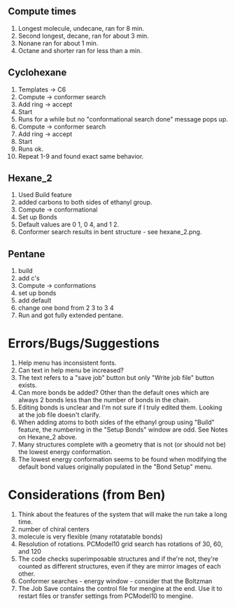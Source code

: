 ## Compute times

1. Longest molecule, undecane, ran for 8 min.
2. Second longest, decane, ran for about 3 min.
3. Nonane ran for about 1 min.
4. Octane and shorter ran for less than a min.

## Cyclohexane

1. Templates -> C6
2. Compute -> conformer search
3. Add ring -> accept
4. Start
5. Runs for a while but no "conformational search done" message pops up.
6. Compute -> conformer search
7. Add ring -> accept
8. Start
9. Runs ok.
10. Repeat 1-9 and found exact same behavior.

## Hexane_2

1. Used Build feature
2. added carbons to both sides of ethanyl group.
3. Compute -> conformational
4. Set up Bonds
5. Default values are 0 1, 0 4, and 1 2.
6. Conformer search results in bent structure - see hexane_2.png.

## Pentane

1. build
2. add c's
3. Compute -> conformations
4. set up bonds
5. add default
6. change one bond from 2 3 to 3 4
7. Run and got fully extended pentane.


# Errors/Bugs/Suggestions

1. Help menu has inconsistent fonts.
2. Can text in help menu be increased?
3. The text refers to a "save job" button but only "Write job file" button exists.
4. Can more bonds be added? Other than the default ones which are always 2 bonds less
than the number of bonds in the chain.
5. Editing bonds is unclear and I'm not sure if I truly edited them. Looking at the job
file doesn't clarify.
6. When adding atoms to both sides of the ethanyl group using "Build" feature, the
numbering in the "Setup Bonds" window are odd. See Notes on Hexane_2 above.
7. Many structures complete with a geometry that is not (or should not be) the lowest
energy conformation.
8. The lowest energy conformation seems to be found when modifying the default
bond values originally populated in the "Bond Setup" menu.

# Considerations (from Ben)

1. Think about the features of the system that will make the run take a long time.
  1. number of chiral centers
  2. molecule is very flexible (many rotatatable bonds)
2. Resolution of rotations. PCModel10 grid search has rotations of 30, 60, and 120 
3. The code checks superimposable structures and if the're not, they're counted as different structures, even if they are mirror images of each other.
4. Conformer searches - energy window - consider that the Boltzman 
5. The Job Save contains the control file for mengine at the end. Use it to restart files or transfer settings from PCModel10 to mengine.
